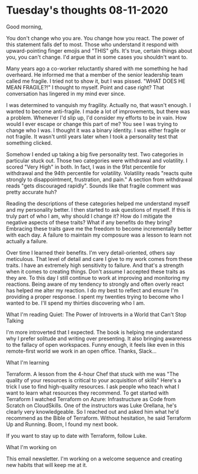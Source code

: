 # Tuesday's thoughts 08-11-2020

Good morning,

You don't change who you are. You change how you react. The power of this statement falls def to most. Those who understand it respond with upward-pointing finger emojis and "THIS" gifs. It's true, certain things about you, you can't change. I'd argue that in some cases you shouldn't want to.



Many years ago a co-worker reluctantly shared with me something he had overheard. He informed me that a member of the senior leadership team called me fragile. I tried not to show it, but I was pissed. "WHAT DOES HE MEAN FRAGILE?!" I thought to myself. Point and case right? That conversation has lingered in my mind ever since.


I was determined to vanquish my fragility. Actually no, that wasn't enough. I wanted to become anti-fragile. I made a lot of improvements, but there was a problem. Whenever I'd slip up, I'd consider my efforts to be in vain. How would I ever escape or change this part of me? You see I was trying to change who I was. I thought it was a binary identity. I was either fragile or not fragile. It wasn't until years later when I took a personality test that something clicked.


Somehow I ended up taking a big five personality test. Two categories in particular stuck out. Those two categories were withdrawal and volatility. I scored "Very High" in both. In fact, I was in the 91st percentile for withdrawal and the 94th percentile for volatility. Volatility reads "reacts quite strongly to disappointment, frustration, and pain." A section from withdrawal reads "gets discouraged rapidly". Sounds like that fragile comment was pretty accurate huh?


Reading the descriptions of these categories helped me understand myself and my personality better. I then started to ask questions of myself. If this is truly part of who I am, why should I change it? How do I mitigate the negative aspects of these traits? What if any benefits do they bring? Embracing these traits gave me the freedom to become incrementally better with each day. A failure to maintain my composure was a lesson to learn not actually a failure.


Over time I learned their benefits. I'm very detail-oriented, others say meticulous. That level of detail and care I give to my work comes from these traits. I have an extremely high sensitivity to failure. And that's a strength when it comes to creating things. Don't assume I accepted these traits as they are. To this day I still continue to work at improving and monitoring my reactions. Being aware of my tendency to strongly and often overly react has helped me alter my reaction. I do my best to reflect and ensure I'm providing a proper response. I spent my twenties trying to become who I wanted to be. I'll spend my thirties discovering who I am.


What I'm reading
Quiet: The Power of Introverts in a World that Can't Stop Talking



I'm more introverted that I expected. The book is helping me understand why I prefer solitude and writing over presenting. It also bringing awareness to the fallacy of open workspaces. Funny enough, it feels like even in this remote-first world we work in an open office. Thanks, Slack...


What I'm learning

Terraform. A lesson from the 4-hour Chef that stuck with me was "The quality of your resources is critical to your acquisition of skills" Here's a trick I use to find high-quality resources. I ask people who teach what I want to learn what resources they recommend. To get started with Terraform I watched Terraform on Azure: Infrastructure as Code from Scratch on CloudSkills. One of the instructors was Luke Orellana, he's clearly very knowledgeable. So I reached out and asked him what he'd recommend as the Bible of Terraform. Without hesitation, he said Terraform Up and Running. Boom, I found my next book.

If you want to stay up to date with Terraform, follow Luke.


What I'm working on

This email newsletter. I'm working on a welcome sequence and creating new habits that will keep me at it.
